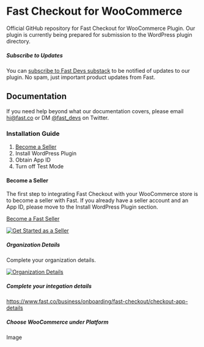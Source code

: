 # Fast Checkout for WooCommerce
Official GitHub repository for Fast Checkout for WooCommerce Plugin. Our plugin is currently being prepared for submission to the WordPress plugin directory.

##### Subscribe to Updates
You can [subscribe to Fast Devs substack](https://fastdevs.substack.com/) to be notified of updates to our plugin. No spam, just important product updates from Fast.

## Documentation
If you need help beyond what our documentation covers, please email hi@fast.co or DM [@fast_devs](https://twitter.com/Fast_Devs) on Twitter. 

### Installation Guide

1. [Become a Seller](#become-a-seller)
2. Install WordPress Plugin
3. Obtain App ID
4. Turn off Test Mode

#### Become a Seller

The first step to integrating Fast Checkout with your WooCommerce store is to become a seller with Fast. If you already have a seller account and an App ID, please move to the Install WordPress Plugin section.

[Become a Fast Seller](https://www.fast.co/business)

[![Get Started as a Seller](https://www.dropbox.com/s/wkgzvje5ox4lekb/01-get-started.png?raw=1)](https://www.fast.co/business)

##### Organization Details
Complete your organization details.

[![Organization Details](https://www.dropbox.com/s/phaw5ucc91n6lp4/02-org-details.png?raw=1)](https://www.fast.co/business/onboarding/fast-checkout/org-details)

##### Complete your integation details

https://www.fast.co/business/onboarding/fast-checkout/checkout-app-details

##### Choose WooCommerce under Platform
Image